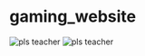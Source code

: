 # gaming_website

![pls teacher](https://shrekintransition.files.wordpress.com/2017/05/textual-poaching-shrek.jpg?w=380&h=289)
![pls teacher](https://i.pinimg.com/originals/78/8f/27/788f27edb761cb3e6af9422ece19fcc4.jpg)
